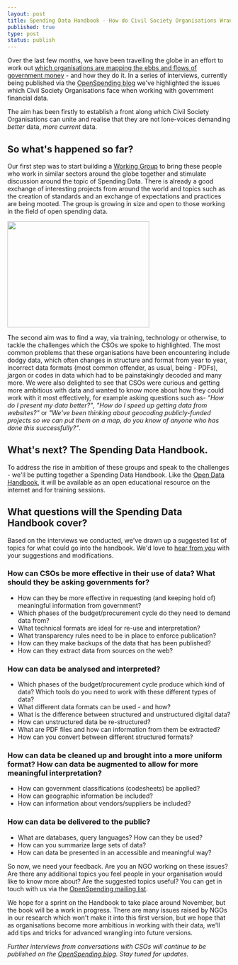 ```yaml
---
layout: post
title: Spending Data Handbook - How do Civil Society Organisations Wrangle Spending Data? 
published: true
type: post
status: publish
---
```


Over the last few months, we have been travelling the globe in an effort to work out [which organisations are mapping the ebbs and flows of government money](http://openspending.org/blog/2012/01/12/civil-society-and-spending-data-who-is-mapping-the-money.html) - and how they do it. In a series of interviews, currently being published via the [OpenSpending blog](http://openspending.org/blog/index.html) we've highlighted the issues which Civil Society Organisations face when working with government financial data. 

The aim has been firstly to establish a front along which Civil Society Organisations can unite and realise that they are not lone-voices demanding *better* data, *more current* data. 

## So what's happened so far?

Our first step was to start building a [Working Group](http://openspending.org/resources/wg/index.html) to bring these people who work in similar sectors around the globe together and stimulate discussion around the topic of Spending Data. There is already a good exchange of interesting projects from around the world and topics such as the creation of standards and an exchange of expectations and practices are being mooted. The group is growing in size and open to those working in the field of open spending data. 

<img alt="" src="http://farm9.staticflickr.com/8460/7976488712_9b16eb14b7.jpg" title="Spending data handbook" align="middle" width="320" height="240" />

The second aim was to find a way, via training, technology or otherwise, to tackle the challenges which the CSOs we spoke to highlighted. The most common problems that these organisations have been encountering include dodgy data, which often changes in structure and format from year to year, incorrect data formats (most common offender, as usual, being - PDFs), jargon or codes in data which had to be painstakingly decoded and many more. We were also delighted to see that CSOs were curious and getting more ambitious with data and wanted to know more about how they could work with it most effectively, for example asking questions such as- *"How do I present my data better?"*, *"How do I speed up getting data from websites?"* or *"We've been thinking about geocoding publicly-funded projects so we can put them on a map, do you know of anyone who has done this successfully?"*.

## What's next? The Spending Data Handbook.

To address the rise in ambition of these groups and speak to the challenges - we'll be putting together a Spending Data Handbook. Like the [Open Data Handbook](http://opendatahandbook.org/en/), it will be available as an open educational resource on the internet and for training sessions.

## What questions will the Spending Data Handbook cover?

Based on the interviews we conducted, we've drawn up a suggested list of topics for what could go into the handbook. We'd love to [hear from you](http://lists.okfn.org/mailman/listinfo/openspending) with your suggestions and modifications. 
    
### How can CSOs be more effective in their use of data? What should they be asking governments for?

* How can they be more effective in requesting (and keeping hold of) meaningful information from government?
* Which phases of the budget/procurement cycle do they need to demand data from?
* What technical formats are ideal for re-use and interpretation?
* What transparency rules need to be in place to enforce publication?
* How can they make backups of the data that has been published?
* How can they extract data from sources on the web?

### How can data be analysed and interpreted?
* Which phases of the budget/procurement cycle produce which kind of data? Which tools do you need to work with these different types of data? 
* What different data formats can be used - and how?
* What is the difference between structured and unstructured digital data?
* How can unstructured data be re-structured?
* What are PDF files and how can information from them be extracted?
* How can you convert between different structured formats?

### How can data be cleaned up and brought into a more uniform format? How can data be augmented to allow for more meaningful interpretation?
* How can government classifications (codesheets) be applied? 
* How can geographic information be included?
* How can information about vendors/suppliers be included? 

### How can data be delivered to the public? 
* What are databases, query languages? How can they be used?
* How can you summarize large sets of data?
* How can data be presented in an accessible and meaningful way? 

So now, we need your feedback. Are you an NGO working on these issues? Are there any additional topics you feel people in your organisation would like to know more about? Are the suggested topics useful? You can get in touch with us via the [OpenSpending mailing list](http://lists.okfn.org/mailman/listinfo/openspending).

We hope for a sprint on the Handbook to take place around November, but the book will be a work in progress. There are many issues raised by NGOs in our research which won't make it into this first version, but we hope that as organisations become more ambitious in working with their data, we'll add tips and tricks for advanced wrangling into future versions. 

*Further interviews from conversations with CSOs will continue to be published on the [OpenSpending blog](http://openspending.org/blog/index.html). Stay tuned for updates.* 


